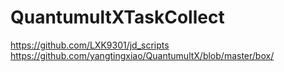 # QuantumultXTaskCollect

https://github.com/LXK9301/jd_scripts
https://github.com/yangtingxiao/QuantumultX/blob/master/box/
